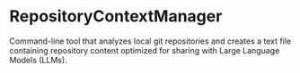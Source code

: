 # RepositoryContextManager
Command-line tool that analyzes  local git repositories and creates a text file containing repository content optimized for sharing with Large Language Models (LLMs).
